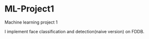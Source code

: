 # ML-Project1
Machine learning project 1

I implement face classification and detection(naive version) on FDDB. 

